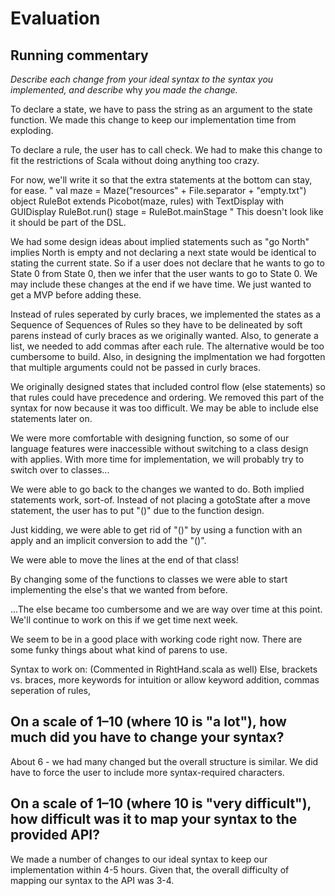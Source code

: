 # Evaluation

## Running commentary

_Describe each change from your ideal syntax to the syntax you implemented, and
describe_ why _you made the change._

To declare a state, we have to pass the string as an argument to the state function. We made this change to keep our implementation time from exploding. 

To declare a rule, the user has to call check. We had to make this change to fit the restrictions of Scala without doing anything too crazy.

For now, we'll write it so that the extra statements at the bottom can stay, for ease.
"
val maze = Maze("resources" + File.separator + "empty.txt")
object RuleBot extends Picobot(maze, rules)
    with TextDisplay with GUIDisplay
RuleBot.run()
stage = RuleBot.mainStage
"
This doesn't look like it should be part of the DSL.

We had some design ideas about implied statements such as "go North" implies North is empty and not declaring a next state would be identical to stating the current state. So if a user does not declare that he wants to go to State 0 from State 0, then we infer that the user wants to go to State 0. We may include these changes at the end if we have time. We just wanted to get a MVP before adding these. 

Instead of rules seperated by curly braces, we implemented the states as a Sequence of Sequences of Rules so they have to be delineated by soft parens instead of curly braces as we originally wanted.
Also, to generate a list, we needed to add commas after each rule.
The alternative would be too cumbersome to build. Also, in designing the implmentation we had forgotten that multiple arguments could not be passed in curly braces.

We originally designed states that included control flow (else statements) so that rules could have precedence and ordering. We removed this part of the syntax for now because it was too difficult. We may be able to include else statements later on.

We were more comfortable with designing function, so some of our language features were inaccessible without switching to a class design with applies. With more time for implementation, we will probably try to switch over to classes...

We were able to go back to the changes we wanted to do. Both implied statements work, sort-of. Instead of not placing a gotoState after a move statement, the user has to put "()" due to the function design.

Just kidding, we were able to get rid of "()" by using a function with an apply and an implicit conversion to add the "()". 

We were able to move the lines at the end of that class!

By changing some of the functions to classes we were able to start implementing the else's that we wanted from before. 

...The else became too cumbersome and we are way over time at this point. We'll continue to work on this if we get time next week. 

We seem to be in a good place with working code right now. 
There are some funky things about what kind of parens to use.

Syntax to work on: (Commented in RightHand.scala as well)
Else, brackets vs. braces, more keywords for intuition or allow keyword addition,
commas seperation of rules,  

## On a scale of 1–10 (where 10 is "a lot"), how much did you have to change your syntax? 

About 6 - we had many changed but the overall structure is similar. We did have to force the user to include more syntax-required characters.

## On a scale of 1–10 (where 10 is "very difficult"), how difficult was it to map your syntax to the provided API?

We made a number of changes to our ideal syntax to keep our implementation within 4-5 hours. Given that, the overall difficulty of mapping our syntax to the API was 3-4.